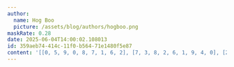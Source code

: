```yaml
---
author:
  name: Hog Boo
  picture: /assets/blog/authors/hogboo.png
maskRate: 0.28
date: 2025-06-04T14:00:02.108013
id: 359aeb74-414c-11f0-b564-71e1480f5e87
content: '[[0, 5, 9, 0, 8, 7, 1, 6, 2], [7, 3, 8, 2, 6, 1, 9, 4, 0], [2, 0, 1, 0, 9, 4, 3, 8, 7], [6, 8, 7, 1, 4, 9, 0, 2, 0], [5, 1, 0, 7, 0, 0, 0, 0, 6], [0, 9, 0, 6, 5, 2, 0, 7, 0], [8, 0, 3, 4, 2, 5, 6, 1, 9], [0, 4, 5, 9, 7, 6, 0, 3, 8], [9, 0, 0, 8, 1, 0, 7, 5, 4]]'
---
```

